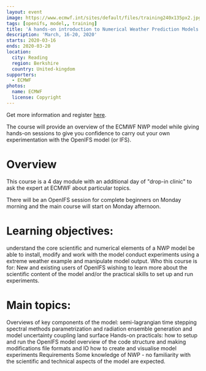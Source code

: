 ```yaml
---
layout: event
image: https://www.ecmwf.int/sites/default/files/training240x135px2.jpg
tags: [openifs, model,, training]
title: 'A hands-on introduction to Numerical Weather Prediction Models - Understanding and Experimenting'
description: 'March, 16-20, 2020'
starts: 2020-03-16
ends: 2020-03-20
location:
  city: Reading
  region: Berkshire
  country: United-kingdom
supporters:
  - ECMWF
photos:
  name: ECMWF
  license: Copyright
---
```


Get more information and register [here](https://www.ecmwf.int/en/learning/training/hands-introduction-numerical-weather-prediction-models-understanding-and-experimenting).

The course will provide an overview of the ECMWF NWP model while giving hands-on sessions to give you confidence to carry out your own experimentation with the OpenIFS model (or IFS). 


# Overview

This course is a 4 day module with an additional day of "drop-in clinic" to ask the expert at ECMWF about particular topics.  

There will be an OpenIFS session for complete beginners on Monday morning and the main course will start on Monday afternoon.


# Learning objectives:

understand the core scientific and numerical elements of a NWP model
be able to install, modify and work with the model
conduct experiments using a extreme weather example and manipulate model output.
Who this course is for:
New and existing users of OpenIFS wishing to learn more about the scientific content of the model and/or the practical skills to set up and run experiments.


# Main topics:

Overviews of key components of the model:
semi-lagrangian time stepping
spectral methods
parametrization and radiation
ensemble generation and model uncertainty
coupling
land surface
Hands-on practicals:
how to setup and run the OpenIFS model
overview of the code structure and making modifications
file formats and IO
how to create and visualise model experiments
Requirements
Some knowledge of NWP - no familiarity with the scientific and technical aspects of the model are expected.



